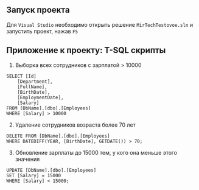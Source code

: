 ﻿## Запуск проекта
Для `Visual Studio` необходимо открыть решение `MirTechTestovoe.sln` и запустить проект, нажав `F5` 

## Приложение к проекту: T-SQL скрипты

1. Выборка всех сотрудников с зарплатой > 10000
```tsql
SELECT [Id]
	[Department],
	[FullName],
	[BirthDate],
	[EmploymentDate],
	[Salary]
FROM [DbName].[dbo].[Employees]
WHERE [Salary] > 10000
```
2. Удаление сотрудников возраста более 70 лет
```tsql
DELETE FROM [DbName].[dbo].[Employees]
WHERE DATEDIFF(YEAR, [BirthDate], GETDATE()) > 70;
```
3. Обновление зарплаты до 15000 тем, у кого она меньше этого значения
```tsql
UPDATE [DbName].[dbo].[Employees]
SET [Salary] = 15000
WHERE [Salary] < 15000;
```